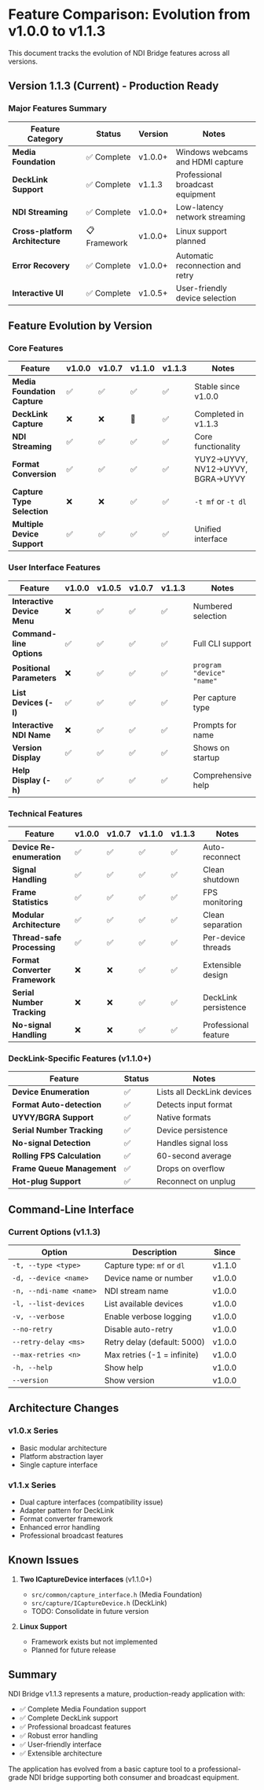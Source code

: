# Feature Comparison: Evolution from v1.0.0 to v1.1.3

This document tracks the evolution of NDI Bridge features across all versions.

## Version 1.1.3 (Current) - Production Ready

### Major Features Summary

| Feature Category | Status | Version | Notes |
|-----------------|--------|---------|-------|
| **Media Foundation** | ✅ Complete | v1.0.0+ | Windows webcams and HDMI capture |
| **DeckLink Support** | ✅ Complete | v1.1.3 | Professional broadcast equipment |
| **NDI Streaming** | ✅ Complete | v1.0.0+ | Low-latency network streaming |
| **Cross-platform Architecture** | 📋 Framework | v1.0.0+ | Linux support planned |
| **Error Recovery** | ✅ Complete | v1.0.0+ | Automatic reconnection and retry |
| **Interactive UI** | ✅ Complete | v1.0.5+ | User-friendly device selection |

## Feature Evolution by Version

### Core Features

| Feature | v1.0.0 | v1.0.7 | v1.1.0 | v1.1.3 | Notes |
|---------|--------|--------|--------|--------|-------|
| **Media Foundation Capture** | ✅ | ✅ | ✅ | ✅ | Stable since v1.0.0 |
| **DeckLink Capture** | ❌ | ❌ | 🔄 | ✅ | Completed in v1.1.3 |
| **NDI Streaming** | ✅ | ✅ | ✅ | ✅ | Core functionality |
| **Format Conversion** | ✅ | ✅ | ✅ | ✅ | YUY2→UYVY, NV12→UYVY, BGRA→UYVY |
| **Capture Type Selection** | ❌ | ❌ | ✅ | ✅ | `-t mf` or `-t dl` |
| **Multiple Device Support** | ✅ | ✅ | ✅ | ✅ | Unified interface |

### User Interface Features

| Feature | v1.0.0 | v1.0.5 | v1.0.7 | v1.1.3 | Notes |
|---------|--------|--------|--------|--------|-------|
| **Interactive Device Menu** | ❌ | ✅ | ✅ | ✅ | Numbered selection |
| **Command-line Options** | ✅ | ✅ | ✅ | ✅ | Full CLI support |
| **Positional Parameters** | ❌ | ✅ | ✅ | ✅ | `program "device" "name"` |
| **List Devices (-l)** | ✅ | ✅ | ✅ | ✅ | Per capture type |
| **Interactive NDI Name** | ❌ | ✅ | ✅ | ✅ | Prompts for name |
| **Version Display** | ✅ | ✅ | ✅ | ✅ | Shows on startup |
| **Help Display (-h)** | ✅ | ✅ | ✅ | ✅ | Comprehensive help |

### Technical Features

| Feature | v1.0.0 | v1.0.7 | v1.1.0 | v1.1.3 | Notes |
|---------|--------|--------|--------|--------|-------|
| **Device Re-enumeration** | ✅ | ✅ | ✅ | ✅ | Auto-reconnect |
| **Signal Handling** | ✅ | ✅ | ✅ | ✅ | Clean shutdown |
| **Frame Statistics** | ✅ | ✅ | ✅ | ✅ | FPS monitoring |
| **Modular Architecture** | ✅ | ✅ | ✅ | ✅ | Clean separation |
| **Thread-safe Processing** | ✅ | ✅ | ✅ | ✅ | Per-device threads |
| **Format Converter Framework** | ❌ | ❌ | ✅ | ✅ | Extensible design |
| **Serial Number Tracking** | ❌ | ❌ | ✅ | ✅ | DeckLink persistence |
| **No-signal Handling** | ❌ | ❌ | ✅ | ✅ | Professional feature |

### DeckLink-Specific Features (v1.1.0+)

| Feature | Status | Notes |
|---------|--------|-------|
| **Device Enumeration** | ✅ | Lists all DeckLink devices |
| **Format Auto-detection** | ✅ | Detects input format |
| **UYVY/BGRA Support** | ✅ | Native formats |
| **Serial Number Tracking** | ✅ | Device persistence |
| **No-signal Detection** | ✅ | Handles signal loss |
| **Rolling FPS Calculation** | ✅ | 60-second average |
| **Frame Queue Management** | ✅ | Drops on overflow |
| **Hot-plug Support** | ✅ | Reconnect on unplug |

## Command-Line Interface

### Current Options (v1.1.3)

| Option | Description | Since |
|--------|-------------|-------|
| `-t, --type <type>` | Capture type: `mf` or `dl` | v1.1.0 |
| `-d, --device <name>` | Device name or number | v1.0.0 |
| `-n, --ndi-name <name>` | NDI stream name | v1.0.0 |
| `-l, --list-devices` | List available devices | v1.0.0 |
| `-v, --verbose` | Enable verbose logging | v1.0.0 |
| `--no-retry` | Disable auto-retry | v1.0.0 |
| `--retry-delay <ms>` | Retry delay (default: 5000) | v1.0.0 |
| `--max-retries <n>` | Max retries (-1 = infinite) | v1.0.0 |
| `-h, --help` | Show help | v1.0.0 |
| `--version` | Show version | v1.0.0 |

## Architecture Changes

### v1.0.x Series
- Basic modular architecture
- Platform abstraction layer
- Single capture interface

### v1.1.x Series
- Dual capture interfaces (compatibility issue)
- Adapter pattern for DeckLink
- Format converter framework
- Enhanced error handling
- Professional broadcast features

## Known Issues

1. **Two ICaptureDevice interfaces** (v1.1.0+)
   - `src/common/capture_interface.h` (Media Foundation)
   - `src/capture/ICaptureDevice.h` (DeckLink)
   - TODO: Consolidate in future version

2. **Linux Support**
   - Framework exists but not implemented
   - Planned for future release

## Summary

NDI Bridge v1.1.3 represents a mature, production-ready application with:
- ✅ Complete Media Foundation support
- ✅ Complete DeckLink support
- ✅ Professional broadcast features
- ✅ Robust error handling
- ✅ User-friendly interface
- ✅ Extensible architecture

The application has evolved from a basic capture tool to a professional-grade NDI bridge supporting both consumer and broadcast equipment.
